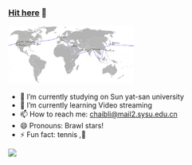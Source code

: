 ### [Hit here](https://github.com/Monaco12138) 👋


<img src="https://github.com/Monaco12138/Monaco12138/blob/main/test.png" width="50%">

- 🔭 I’m currently studying on Sun yat-san university
- 🌱 I’m currently learning Video streaming
- 📫 How to reach me: chaibli@mail2.sysu.edu.cn
- 😄 Pronouns: Brawl stars!
- ⚡ Fun fact: tennis ,🎾


![](https://github-readme-stats.vercel.app/api?username=Monaco12138)
